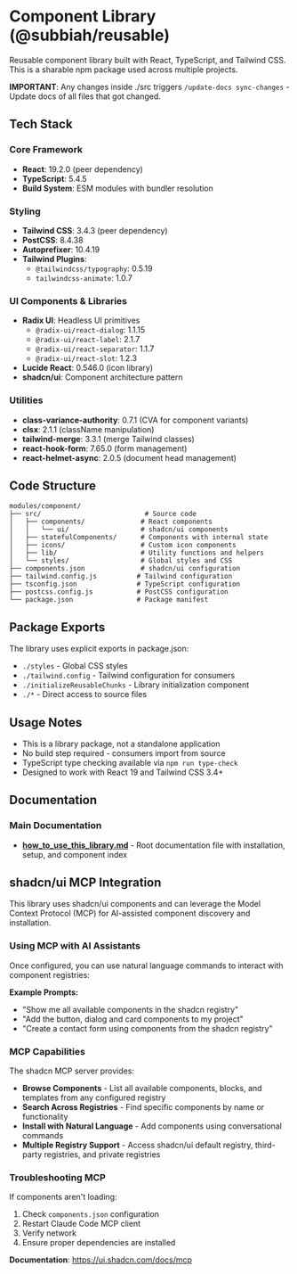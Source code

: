 # Component Library (@subbiah/reusable)

Reusable component library built with React, TypeScript, and Tailwind CSS. This is a sharable npm package used across multiple projects.

**IMPORTANT**: Any changes inside ./src triggers `/update-docs sync-changes` - Update docs of all files that got changed.

## Tech Stack

### Core Framework

- **React**: 19.2.0 (peer dependency)
- **TypeScript**: 5.4.5
- **Build System**: ESM modules with bundler resolution

### Styling

- **Tailwind CSS**: 3.4.3 (peer dependency)
- **PostCSS**: 8.4.38
- **Autoprefixer**: 10.4.19
- **Tailwind Plugins**:
  - `@tailwindcss/typography`: 0.5.19
  - `tailwindcss-animate`: 1.0.7

### UI Components & Libraries

- **Radix UI**: Headless UI primitives
  - `@radix-ui/react-dialog`: 1.1.15
  - `@radix-ui/react-label`: 2.1.7
  - `@radix-ui/react-separator`: 1.1.7
  - `@radix-ui/react-slot`: 1.2.3
- **Lucide React**: 0.546.0 (icon library)
- **shadcn/ui**: Component architecture pattern

### Utilities

- **class-variance-authority**: 0.7.1 (CVA for component variants)
- **clsx**: 2.1.1 (className manipulation)
- **tailwind-merge**: 3.3.1 (merge Tailwind classes)
- **react-hook-form**: 7.65.0 (form management)
- **react-helmet-async**: 2.0.5 (document head management)

## Code Structure

```
modules/component/
├── src/                          # Source code
│   ├── components/              # React components
│   │   └── ui/                  # shadcn/ui components
│   ├── statefulComponents/      # Components with internal state
│   ├── icons/                   # Custom icon components
│   ├── lib/                     # Utility functions and helpers
│   └── styles/                  # Global styles and CSS
├── components.json              # shadcn/ui configuration
├── tailwind.config.js          # Tailwind configuration
├── tsconfig.json               # TypeScript configuration
├── postcss.config.js           # PostCSS configuration
└── package.json                # Package manifest

```

## Package Exports

The library uses explicit exports in package.json:

- `./styles` - Global CSS styles
- `./tailwind.config` - Tailwind configuration for consumers
- `./initializeReusableChunks` - Library initialization component
- `./*` - Direct access to source files

## Usage Notes

- This is a library package, not a standalone application
- No build step required - consumers import from source
- TypeScript type checking available via `npm run type-check`
- Designed to work with React 19 and Tailwind CSS 3.4+

## Documentation

### Main Documentation

- **[how_to_use_this_library.md](./how_to_use_this_library.md)** - Root documentation file with installation, setup, and component index

## shadcn/ui MCP Integration

This library uses shadcn/ui components and can leverage the Model Context Protocol (MCP) for AI-assisted component discovery and installation.

### Using MCP with AI Assistants

Once configured, you can use natural language commands to interact with component registries:

**Example Prompts:**

- "Show me all available components in the shadcn registry"
- "Add the button, dialog and card components to my project"
- "Create a contact form using components from the shadcn registry"

### MCP Capabilities

The shadcn MCP server provides:

- **Browse Components** - List all available components, blocks, and templates from any configured registry
- **Search Across Registries** - Find specific components by name or functionality
- **Install with Natural Language** - Add components using conversational commands
- **Multiple Registry Support** - Access shadcn/ui default registry, third-party registries, and private registries

### Troubleshooting MCP

If components aren't loading:

1. Check `components.json` configuration
2. Restart Claude Code MCP client
3. Verify network
4. Ensure proper dependencies are installed

**Documentation**: https://ui.shadcn.com/docs/mcp
